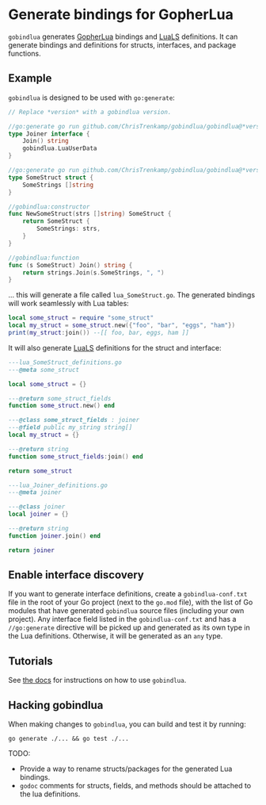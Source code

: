 # Generate bindings for GopherLua

`gobindlua` generates [GopherLua](https://github.com/yuin/gopher-lua) bindings and [LuaLS](https://github.com/LuaLS/lua-language-server) definitions.  It can generate bindings and definitions for structs, interfaces, and package functions.

## Example

`gobindlua` is designed to be used with `go:generate`:

```go
// Replace *version* with a gobindlua version.

//go:generate go run github.com/ChrisTrenkamp/gobindlua/gobindlua@*version*
type Joiner interface {
    Join() string
	gobindlua.LuaUserData
}

//go:generate go run github.com/ChrisTrenkamp/gobindlua/gobindlua@*version*
type SomeStruct struct {
    SomeStrings []string
}

//gobindlua:constructor
func NewSomeStruct(strs []string) SomeStruct {
    return SomeStruct {
        SomeStrings: strs,
    }
}

//gobindlua:function
func (s SomeStruct) Join() string {
    return strings.Join(s.SomeStrings, ", ")
}
```

... this will generate a file called `lua_SomeStruct.go`.  The generated bindings will work seamlessly with Lua tables:

```lua
local some_struct = require "some_struct"
local my_struct = some_struct.new({"foo", "bar", "eggs", "ham"})
print(my_struct:join()) --[[ foo, bar, eggs, ham ]]
```

It will also generate [LuaLS](https://github.com/LuaLS/lua-language-server) definitions for the struct and interface:

```lua
---lua_SomeStruct_definitions.go
---@meta some_struct

local some_struct = {}

---@return some_struct_fields
function some_struct.new() end

---@class some_struct_fields : joiner
---@field public my_string string[]
local my_struct = {}

---@return string
function some_struct_fields:join() end

return some_struct
```

```lua
---lua_Joiner_definitions.go
---@meta joiner

---@class joiner
local joiner = {}

---@return string
function joiner.join() end

return joiner
```

## Enable interface discovery

If you want to generate interface definitions, create a `gobindlua-conf.txt` file in the root of your Go project (next to the `go.mod` file), with the list of Go modules that have generated `gobindlua` source files (including your own project).  Any interface field listed in the `gobindlua-conf.txt` and has a `//go:generate` directive will be picked up and generated as its own type in the Lua definitions.  Otherwise, it will be generated as an `any` type.

## Tutorials

See [the docs](doc) for instructions on how to use `gobindlua`.

## Hacking gobindlua

When making changes to `gobindlua`, you can build and test it by running:

```
go generate ./... && go test ./...
```

TODO:

* Provide a way to rename structs/packages for the generated Lua bindings.
* `godoc` comments for structs, fields, and methods should be attached to the lua definitions.
